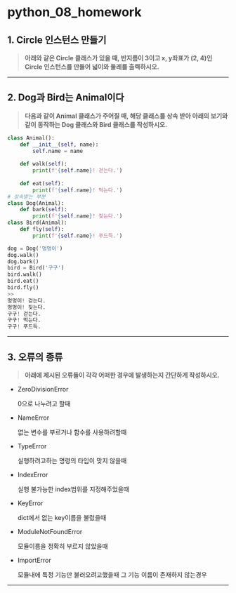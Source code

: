 # python_08_homework



## 1. Circle 인스턴스 만들기

> **아래와 같은 Circle 클래스가 있을 때, 반지름이 3이고 x, y좌표가 (2, 4)인 Circle 인스턴스를 만들어 넓이와 둘레를 출력하시오.**



___

## 2. Dog과 Bird는 Animal이다

> **다음과 같이 Animal 클래스가 주어질 때, 해당 클래스를 상속 받아 아래의 보기와 같이 동작하는 Dog 클래스와 Bird 클래스를 작성하시오.**

```python
class Animal():
    def __init__(self, name):
        self.name = name
        
    def walk(self):
        print(f'{self.name}! 걷는다.')
    
    def eat(self):
        print(f'{self.name}! 먹는다.')
# 상속받는 부분
class Dog(Animal):
    def bark(self):
        print(f'{self.name}! 짖는다.')
class Bird(Animal):
    def fly(self):
        print(f'{self.name}! 푸드득.')
```

```python
dog = Dog('멍멍이')
dog.walk()
dog.bark()
bird = Bird('구구')
bird.walk()
bird.eat()
bird.fly()
>>
멍멍이! 걷는다.
멍멍이! 짖는다.
구구! 걷는다.
구구! 먹는다.
구구! 푸드득.
```



___

## 3. 오류의 종류

> **아래에 제시된 오류들이 각각 어떠한 경우에 발생하는지 간단하게 작성하시오.**

- ZeroDivisionError

  0으로 나누려고 할때

- NameError

  없는 변수를 부르거나 함수를 사용하려할때

- TypeError

  실행하려고하는 명령의 타입이 맞지 않을때

- IndexError

  실행 불가능한 index범위를 지정해주었을때

- KeyError

  dict에서 없는 key이름을 불렀을때

- ModuleNotFoundError

  모듈이름을 정확히 부르지 않았을때

- ImportError

  모듈내에 특정 기능만 불러오려고했을때 그 기능 이름이 존재하지 않는경우



___

